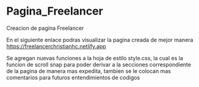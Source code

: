 # Pagina_Freelancer
Creacion de pagina Freelancer

En el siguiente enlace podras visualizar la pagina creada de mejor manera
https://freelancerchristianhc.netlify.app

Se agregan nuevas funciones a la hoja de estilo style.css, la cual es la funcion de scroll snap para poder derivar a la secciones correspondiente de la pagina de manera mas expedita, tambien se le colocan mas comentarios para futuros entendimientos de codigos
